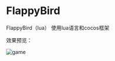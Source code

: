 # FlappyBird
FlappyBird（lua）
使用lua语言和cocos框架

效果预览：

![game](https://user-images.githubusercontent.com/69711211/195250467-902511aa-0f83-43a5-aba6-700f7c37fc9d.gif)
